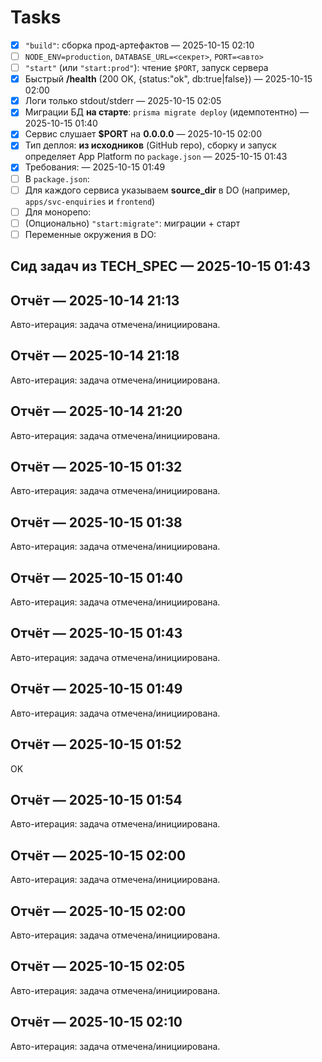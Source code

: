 # Tasks

- [x] `"build"`: сборка прод-артефактов  — 2025-10-15 02:10
- [ ] `NODE_ENV=production`, `DATABASE_URL=<секрет>`, `PORT=<авто>`
- [ ] `"start"` (или `"start:prod"`): чтение `$PORT`, запуск сервера
- [x] Быстрый **/health** (200 OK, {status:"ok", db:true|false})  — 2025-10-15 02:00
- [x] Логи только stdout/stderr  — 2025-10-15 02:05
- [x] Миграции БД **на старте**: `prisma migrate deploy` (идемпотентно)  — 2025-10-15 01:40
- [x] Сервис слушает **$PORT** на **0.0.0.0**  — 2025-10-15 02:00
- [x] Тип деплоя: **из исходников** (GitHub repo), сборку и запуск определяет App Platform по `package.json`  — 2025-10-15 01:43
- [x] Требования:  — 2025-10-15 01:49
- [ ] В `package.json`:
- [ ] Для каждого сервиса указываем **source_dir** в DO (например, `apps/svc-enquiries` и `frontend`)
- [ ] Для монорепо:
- [ ] (Опционально) `"start:migrate"`: миграции + старт
- [ ] Переменные окружения в DO:

## Сид задач из TECH_SPEC — 2025-10-15 01:43
## Отчёт — 2025-10-14 21:13
Авто-итерация: задача отмечена/инициирована.

## Отчёт — 2025-10-14 21:18
Авто-итерация: задача отмечена/инициирована.

## Отчёт — 2025-10-14 21:20
Авто-итерация: задача отмечена/инициирована.

## Отчёт — 2025-10-15 01:32
Авто-итерация: задача отмечена/инициирована.

## Отчёт — 2025-10-15 01:38
Авто-итерация: задача отмечена/инициирована.

## Отчёт — 2025-10-15 01:40
Авто-итерация: задача отмечена/инициирована.

## Отчёт — 2025-10-15 01:43
Авто-итерация: задача отмечена/инициирована.

## Отчёт — 2025-10-15 01:49
Авто-итерация: задача отмечена/инициирована.

## Отчёт — 2025-10-15 01:52
OK

## Отчёт — 2025-10-15 01:54
Авто-итерация: задача отмечена/инициирована.

## Отчёт — 2025-10-15 02:00
Авто-итерация: задача отмечена/инициирована.

## Отчёт — 2025-10-15 02:00
Авто-итерация: задача отмечена/инициирована.

## Отчёт — 2025-10-15 02:05
Авто-итерация: задача отмечена/инициирована.

## Отчёт — 2025-10-15 02:10
Авто-итерация: задача отмечена/инициирована.
